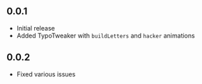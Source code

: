 ## 0.0.1

* Initial release
* Added TypoTweaker with ``buildLetters`` and ``hacker`` animations

## 0.0.2

* Fixed various issues
